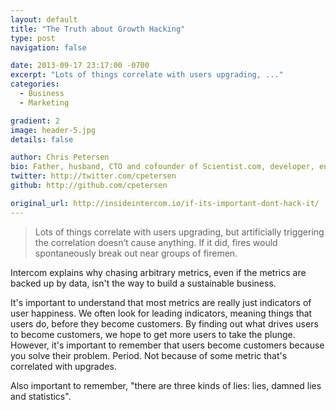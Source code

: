 ```yaml
---
layout: default
title: "The Truth about Growth Hacking"
type: post
navigation: false

date: 2013-09-17 23:17:00 -0700
excerpt: "Lots of things correlate with users upgrading, ..."
categories:
  - Business
  - Marketing

gradient: 2
image: header-5.jpg
details: false

author: Chris Petersen
bio: Father, husband, CTO and cofounder of Scientist.com, developer, entrepreneur and technologist.
twitter: http://twitter.com/cpetersen
github: http://github.com/cpetersen

original_url: http://insideintercom.io/if-its-important-dont-hack-it/
---
```





 > Lots of things correlate with users upgrading, but artificially triggering the correlation doesn’t cause anything. If it did, fires would spontaneously break out near groups of firemen.

 Intercom explains why chasing arbitrary metrics, even if the metrics are backed up by data, isn't the way to build a sustainable business. 

 It's important to understand that most metrics are really just indicators of user happiness. We often look for leading indicators, meaning things that users do, before they become customers. By finding out what drives users to become customers, we hope to get more users to take the plunge. However, it's important to remember that users become customers because you solve their problem. Period. Not because of some metric that's correlated with upgrades. 

 Also important to remember, "there are three kinds of lies: lies, damned lies and statistics". 

